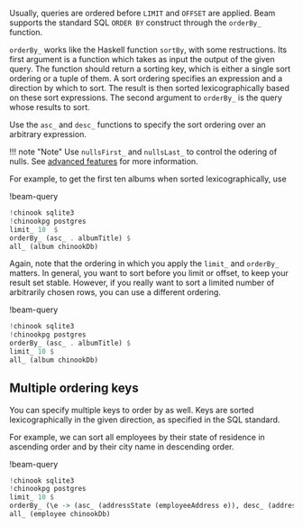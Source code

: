 Usually, queries are ordered before `LIMIT` and `OFFSET` are applied. Beam
supports the standard SQL `ORDER BY` construct through the `orderBy_` function.

`orderBy_` works like the Haskell function `sortBy`, with some restructions. Its
first argument is a function which takes as input the output of the given query.
The function should return a sorting key, which is either a single sort ordering
or a tuple of them. A sort ordering specifies an expression and a direction by
which to sort. The result is then sorted lexicographically based on these sort
expressions. The second argument to `orderBy_` is the query whose results to
sort.

Use the `asc_` and `desc_` functions to specify the sort ordering over an
arbitrary expression.

!!! note "Note"
    Use `nullsFirst_` and `nullsLast_` to control the odering of nulls.
    See [advanced features](./advanced-features.md) for more information.

For example, to get the first ten albums when sorted lexicographically, use

!beam-query
```haskell
!chinook sqlite3
!chinookpg postgres
limit_ 10  $
orderBy_ (asc_ . albumTitle) $
all_ (album chinookDb)
```

Again, note that the ordering in which you apply the `limit_` and `orderBy_`
matters. In general, you want to sort before you limit or offset, to keep your
result set stable. However, if you really want to sort a limited number of
arbitrarily chosen rows, you can use a different ordering.

!beam-query
```haskell
!chinook sqlite3
!chinookpg postgres
orderBy_ (asc_ . albumTitle) $
limit_ 10 $
all_ (album chinookDb)
```

## Multiple ordering keys

You can specify multiple keys to order by as well. Keys are sorted
lexicographically in the given direction, as specified in the SQL standard.

For example, we can sort all employees by their state of residence in ascending
order and by their city name in descending order.

!beam-query
```haskell
!chinook sqlite3
!chinookpg postgres
limit_ 10 $
orderBy_ (\e -> (asc_ (addressState (employeeAddress e)), desc_ (addressCity (employeeAddress e)))) $
all_ (employee chinookDb)
```
